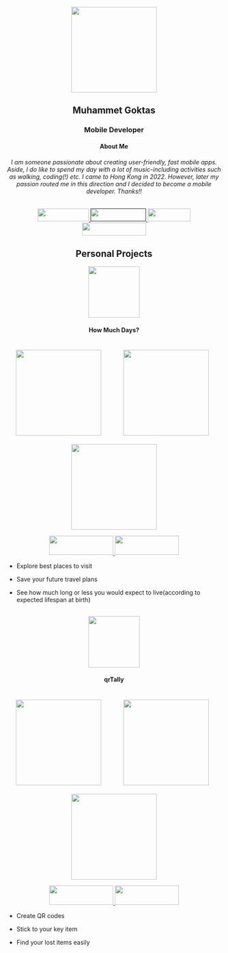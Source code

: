 <p align="center">
  <img width="200" height="200" src="https://user-images.githubusercontent.com/103164878/230842713-1e47fea7-09ef-4f8a-8144-a96dd53854ce.png">
</p>

<p align="center">
  <h2 align="center">Muhammet Goktas</h2>
</p>

<p align="center">
  <h3 align="center">Mobile Developer</h3>
</p>

<p align="center">
  <h4 align="center">About Me</h3>
</p>
<p align="center">
  <h6 align="center">
I am someone passionate about creating user-friendly, fast mobile apps. Aside, I do like to spend my day with a lot of music-including activities such as walking, coding(!) etc. I came to Hong Kong in 2022. However, later my passion routed me in this direction and I decided to become a mobile developer. Thanks!!
</h6>
</p>

<div align="center">
<a target=”_blank” href="https://www.github.com/mgoktas"> 
<img src="https://badgen.net/badge/github/mgoktas/gray" width="120" height="30" />
</a>

<a target=”_blank” href=""> 
<img src="https://badgen.net/badge/Email/mgoktashk/red" width="130" height="30" />
</a>

<a target=”_blank” href="https://1drv.ms/b/s!AvnbiuMnNcIbkGbTNkjJJBVTFCop?e=DwI2bP"> 
<img src="https://badgen.net/badge/Resume/PDF/green" width="100" height="30" />
</a>
  
<a target=”_blank” href="https://www.linkedin.com/in/mgoktas20"> 
<img src="https://badgen.net/badge/linkedin/mgoktas20/blue?icon=linkedin" width="150" height="30" />
</a >
</div>


<p align="center">
  <h2 align="center">Personal Projects</h2>
</p>

<p align="center">
  <img width="120" src="https://i.ibb.co/yyLvJvj/Component-1.png" >
</p>

<p align="center">
  <h4 align="center">How Much Days?</h4>
</p>

<p align="center">
   <img width="200" style="margin: 20" src="https://i.ibb.co/61QCBvP/PHONE-2.png">
  &nbsp;&nbsp;&nbsp;&nbsp;&nbsp;&nbsp;
   <img width="200" src="https://i.ibb.co/dWGR157/PHONE.png">
   &nbsp;&nbsp;&nbsp;&nbsp;&nbsp;&nbsp;
   <img width="200" src="https://i.ibb.co/rwxypBh/PHONE-3.png">
</p>
  
  
<div align="center">
<a target=”_blank” href="https://apps.apple.com/us/app/how-much-days/id6447752303"> 
<img target=”_blank”  src="https://upload.wikimedia.org/wikipedia/commons/thumb/3/3c/Download_on_the_App_Store_Badge.svg/2560px-Download_on_the_App_Store_Badge.svg.png" width="150" height="45" />
</a>

  
<a target=”_blank” href="https://play.google.com/store/apps/details?id=com.mdbs"> 
<img src="https://upload.wikimedia.org/wikipedia/commons/thumb/7/78/Google_Play_Store_badge_EN.svg/2560px-Google_Play_Store_badge_EN.svg.png" width="150" height="45" />
</a >
</div>

- Explore best places to visit
* Save your future travel plans
+ See how much long or less you would expect to live(according to expected lifespan at birth)

<p>
  <h2></h2>
  </p>

<p align="center">
  <img width="120" src="https://i.ibb.co/mzJ5qYt/image-1.png" >
</p>

<h4 align="center">qrTally</h4>

<p align="center">
   <img width="200" style="margin: 20" src="https://is5-ssl.mzstatic.com/image/thumb/PurpleSource116/v4/e6/10/a7/e610a724-c7b9-2a39-7a5e-9b89360521ee/ccd0dfb2-d479-49ab-83a0-0ec51ebe97fd_iPhone_14_Pro_-_1.png/400x800bb.png">
  &nbsp;&nbsp;&nbsp;&nbsp;&nbsp;&nbsp;
   <img width="200" src="https://is1-ssl.mzstatic.com/image/thumb/PurpleSource116/v4/e9/de/e2/e9dee21e-03ab-4cb9-b85b-199fc4917102/3ecf6b45-5f43-4f0d-9d96-7f3a48973d24_iPhone_14_Pro_-_2.png/400x800bb.png">
   &nbsp;&nbsp;&nbsp;&nbsp;&nbsp;&nbsp;
   <img width="200" src="https://is2-ssl.mzstatic.com/image/thumb/PurpleSource116/v4/d8/68/cb/d868cb1e-936f-351f-9c50-2b1c2b756f75/9d1425b9-1e37-4111-a50c-55af548ac114_iPhone_14_Pro_-_7.png/400x800bb.png">
</p>
  
  
<div align="center">
<a target=”_blank” href="https://apps.apple.com/us/app/qrtally/id6447485390"> 
<img target=”_blank”  src="https://upload.wikimedia.org/wikipedia/commons/thumb/3/3c/Download_on_the_App_Store_Badge.svg/2560px-Download_on_the_App_Store_Badge.svg.png" width="150" height="45" />
</a>

  
<a target=”_blank” href="https://www.github.com/mgoktas"> 
<img src="https://upload.wikimedia.org/wikipedia/commons/thumb/7/78/Google_Play_Store_badge_EN.svg/2560px-Google_Play_Store_badge_EN.svg.png" width="150" height="45" />
</a >
</div>

- Create QR codes 
* Stick to your key item
+ Find your lost items easily
